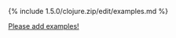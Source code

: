 {% include 1.5.0/clojure.zip/edit/examples.md %}

[Please add examples!](https://github.com/arrdem/grimoire/edit/master/_includes/1.6.0/clojure.zip/edit/examples.md)
